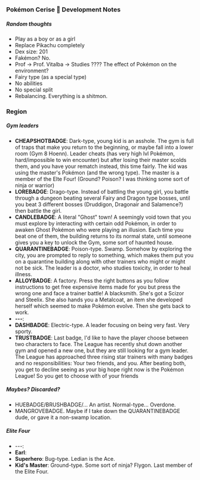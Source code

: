 ### Pokémon Cerise :cherries: Development Notes 

##### Random thoughts
* Play as a boy or as a girl
* Replace Pikachu completely
* Dex size: 201
* Fakémon? No.
* Prof -> Prof. Vitalba -> Studies ???? The effect of Pokémon on the environment?
* Fairy type (as a special type)
* No abilities
* No special split
* Rebalancing. Everything is a shitmon.


### Region
##### Gym leaders
* **CHEAPSHOTBADGE**: Dark-type, young kid is an asshole. The gym is full of traps that make you return to the beginning, or maybe fall into a lower room (Gym 8 Hoenn). Leader cheats (has very high lvl Pokémon, hard/impossible to win encounter) but after losing their master scolds them, and you have your rematch instead, this time fairly. The kid was using the master's Pokémon (and the wrong type). The master is a member of the Elte Four! (Ground? Poison? I was thinking some sort of ninja or warrior)
* **LOREBADGE**: Drago-type. Instead of battling the young girl, you battle through a dungeon beating several Fairy and Dragon type bosses, until you beat 3 different bosses (Druddigon, Dragonair and Salamence?) then battle the girl.
* **CANDLEBADGE**: A literal "Ghost" town! A seemingly void town that you must explore by interacting with certain odd Pokémon, in order to awaken Ghost Pokémon who were playing an illusion. Each time you beat one of them, the building returns to its normal state, until someone gives you a key to unlock the Gym, some sort of haunted house.
* **QUARANTINEBADGE**: Poison-type. Swamp. Somehow by exploring the city, you are prompted to reply to something, which makes them put you on a quarantine building along with other trainers who might or might not be sick. The leader is a doctor, who studies toxicity, in order to heal illness.
* **ALLOYBADGE**: A factory. Press the right buttons as you follow instructions to get free expensive items made for you but press the wrong one and face a trainer battle! A blacksmith. She's got a Scizor and Steelix. She also hands you a Metalcoat, an item she developed herself which seemed to make Pokémon evolve. Then she gets back to work.
* **---**: 
* **DASHBADGE**: Electric-type. A leader focusing on being very fast. Very sporty. 
* **TRUSTBADGE**: Last badge, I'd like to have the player choose between two characters to face. The League has recently shut down another gym and opened a new one, but they are still looking for a gym leader. The League has approached three rising star trainers with many badges and no responsibilities: Your two friends, and you. After beating both, you get to decline seeing as your big hope right now is the Pokémon League! So you get to choose with of your friends 

##### Maybes? Discarded?
* HUEBADGE/BRUSHBADGE/... An artist. Normal-type... Overdone.
* MANGROVEBADGE. Maybe if I take down the QUARANTINEBADGE dude, or gave it a non-swamp location.

##### Elite Four
* ---:
* **Earl**: 
* **Superhero**: Bug-type. Ledian is the Ace. 
* **Kid's Master**: Ground-type. Some sort of ninja? Flygon. Last member of the Elite Four.
